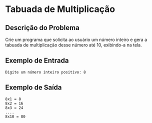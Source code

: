 # Tabuada de Multiplicação

## Descrição do Problema

Crie um programa que solicita ao usuário um número inteiro e gera a tabuada de multiplicação desse número até 10, exibindo-a na tela.

## Exemplo de Entrada

```
Digite um número inteiro positivo: 8
```

## Exemplo de Saída

```
8x1 = 8
8x2 = 16
8x3 = 24
....
8x10 = 80
```
